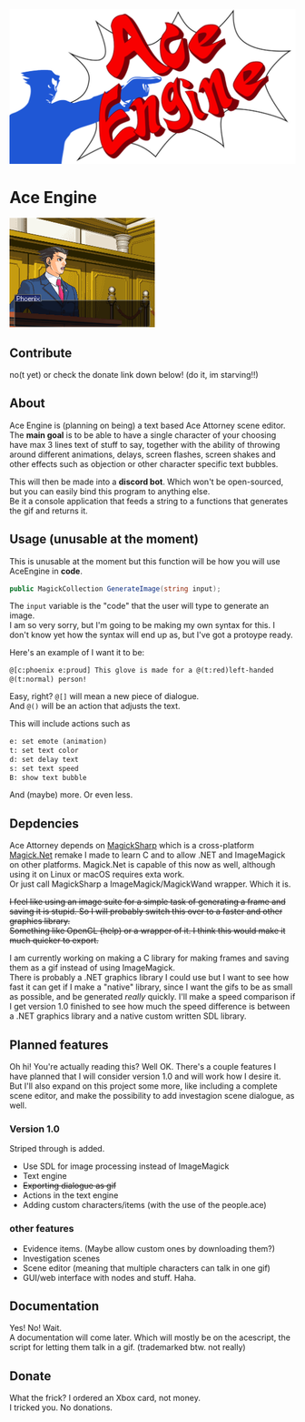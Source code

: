 

![](readmeheaderphoto.png "hi")

# Ace Engine

![](h1.gif "what")

## Contribute

no(t yet) or check the donate link down below! (do it, im starving!!)

## About

Ace Engine is (planning on being) a text based Ace Attorney scene editor.  
The **main goal** is to be able to have a single character of your choosing have max 3 lines text of stuff to say, 
together with the ability of throwing around different animations, delays, screen flashes, screen shakes and other effects
such as objection or other character specific text bubbles. 

This will then be made into a **discord bot**. Which won't be open-sourced, but you can easily bind this program to anything else.  
Be it a console application that feeds a string to a functions that generates the gif and returns it.

## Usage (unusable at the moment)

This is unusable at the moment but this function will be how you will use AceEngine in **code**.  

```C#
public MagickCollection GenerateImage(string input);
```

The `input` variable is the "code" that the user will type to generate an image.  
I am so very sorry, but I'm going to be making my own syntax for this. I don't know yet how the syntax will end up as, but I've got a protoype ready. 

Here's an example of I want it to be: 

```
@[c:phoenix e:proud] This glove is made for a @(t:red)left-handed @(t:normal) person!
```

Easy, right? `@[]` will mean a new piece of dialogue.  
And `@()` will be an action that adjusts the text. 

This will include actions such as  
```
e: set emote (animation)
t: set text color
d: set delay text
s: set text speed
B: show text bubble 
```

And (maybe) more. Or even less.

## Depdencies

Ace Attorney depends on [MagickSharp](https://github.com/stepperman/MagickSharp) 
which is a cross-platform [Magick.Net](https://github.com/dlemstra/Magick.NET) remake I made to learn C and to allow .NET and ImageMagick on other platforms. Magick.Net is capable of this now as well, although using it on Linux or macOS requires exta work.  
Or just call MagickSharp a ImageMagick/MagickWand wrapper. Which it is. 

~~I feel like using an image suite for a simple task of generating a frame and saving it is stupid. So I will probably switch this over to a faster and other graphics library.  
Something like OpenGL (help) or a wrapper of it. I think this would make it much quicker to export.~~

I am currently working on making a C library for making frames and saving them as a gif instead of using ImageMagick.  
There is probably a .NET graphics library I could use but I want to see how fast it can get if I make a "native" library, since I want the gifs to be as small as possible, and be generated _really_ quickly. I'll make a speed comparison if I get version 1.0 finished to see how much the speed difference is between a .NET graphics library and a native custom written SDL library.

## Planned features

Oh hi! You're actually reading this? Well OK. There's a couple features I have planned that I will consider version 1.0 and will work how I desire it.  
But I'll also expand on this project some more, like including a complete scene editor, and make the possibility to add investagion scene dialogue, as well.  

### Version 1.0 
Striped through is added.

 * Use SDL for image processing instead of ImageMagick
 * Text engine
 * ~~Exporting dialogue as gif~~
 * Actions in the text engine
 * Adding custom characters/items (with the use of the people.ace)
 
### other features

 * Evidence items. (Maybe allow custom ones by downloading them?)
 * Investigation scenes
 * Scene editor (meaning that multiple characters can talk in one gif)
 * GUI/web interface with nodes and stuff. Haha.
 
## Documentation

Yes! No! Wait.  
A documentation will come later. Which will mostly be on the acescript, the script for letting them talk in a gif. (trademarked btw. not really)

## Donate

What the frick? I ordered an Xbox card, not money.  
I tricked you. No donations.
